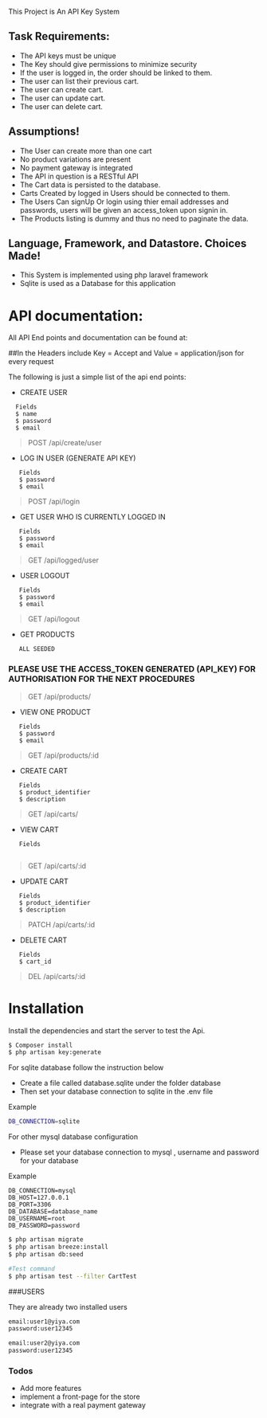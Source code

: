 This Project is An API Key System


## Task Requirements:
- The API keys must be unique 
- The Key should give permissions to minimize security
- If the user is logged in, the order should be linked to them.
- The user can list their previous cart.
- The user can create  cart.
- The user can update  cart.
- The user can delete  cart.

## Assumptions!
- The User can create more than one cart
- No product variations are present
- No payment gateway is integrated
- The API in question is a RESTful API
- The Cart data is persisted to the database.
- Carts Created by logged in Users should be connected to them.
- The Users Can signUp Or login using thier email addresses and passwords, users will be given an access_token upon signin in.
- The Products listing is dummy and thus no need to paginate the data.


## Language, Framework, and Datastore. Choices Made!
- This System is implemented using php laravel framework
- Sqlite is used as a Database for this application



# API documentation:
All API End points and documentation can be found at:

##In the Headers include Key = Accept and Value = application/json for every request 

The following is just a simple list of the api end points:

- CREATE USER 
 ```shell
   Fields 
   $ name
   $ password
   $ email
```
>POST /api/create/user

- LOG IN USER (GENERATE API KEY)

```shell
   Fields  
   $ password
   $ email
```
>POST /api/login

- GET USER WHO IS CURRENTLY LOGGED IN
```shell
   Fields  
   $ password
   $ email
```
>GET /api/logged/user

-  USER LOGOUT
```shell
   Fields  
   $ password
   $ email
```

>GET /api/logout

- GET PRODUCTS 
```shell
   ALL SEEDED
```
### PLEASE USE THE ACCESS_TOKEN GENERATED (API_KEY) FOR AUTHORISATION FOR THE NEXT PROCEDURES 

>GET /api/products/

- VIEW ONE  PRODUCT
```shell
   Fields  
   $ password
   $ email
```
>GET /api/products/:id

- CREATE CART 
```shell
   Fields  
   $ product_identifier
   $ description
```
>GET /api/carts/

- VIEW  CART
```shell
   Fields  
 
```

>GET /api/carts/:id

- UPDATE  CART
```shell
   Fields  
   $ product_identifier
   $ description
```

>PATCH /api/carts/:id

- DELETE  CART
```shell
   Fields  
   $ cart_id
```

>DEL /api/carts/:id


# Installation

Install the dependencies and start the server to test the Api.

```sh
$ Composer install
$ php artisan key:generate
```


 For  sqlite database follow the instruction below
 - Create a file called database.sqlite under the folder database 
 - Then set your database connection to sqlite in the .env file
 
Example
 ```sh
 DB_CONNECTION=sqlite
 ```



For other mysql database configuration 
 - Please set your  database connection to mysql  , username and password for your database 
 
Example 
```shell
DB_CONNECTION=mysql
DB_HOST=127.0.0.1
DB_PORT=3306
DB_DATABASE=database_name
DB_USERNAME=root
DB_PASSWORD=password
```

```sh
$ php artisan migrate
$ php artisan breeze:install
$ php artisan db:seed

#Test command 
$ php artisan test --filter CartTest
```


###USERS

They are already two installed users

```sh
email:user1@yiya.com
password:user12345
```
```sh
email:user2@yiya.com
password:user12345
```


### Todos

- Add more features
- implement a front-page for the store
- integrate with a real payment gateway

